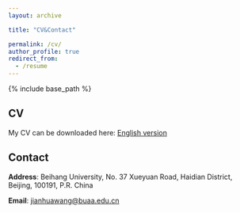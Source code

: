 ```yaml
---
layout: archive

title: "CV&Contact"

permalink: /cv/
author_profile: true
redirect_from:
  - /resume
---
```


{% include base_path %}

## CV

My CV can be downloaded here: <a href="https://Li-Jinjie.github.io/files/lijinjieCV-v9-FINAL.pdf" target="_blank">English version</a>

## Contact

**Address**: Beihang University, No. 37 Xueyuan Road, Haidian District, Beijing, 100191, P.R. China

**Email**: jianhuawang@buaa.edu.cn
